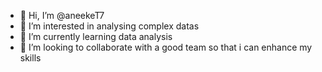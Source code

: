 - 👋 Hi, I’m @aneekeT7
- 👀 I’m interested in analysing complex datas
- 🌱 I’m currently learning data analysis
- 💞️ I’m looking to collaborate with a good team so that i can enhance my skills


<!---
aneekeT7/aneekeT7 is a ✨ special ✨ repository because its `README.md` (this file) appears on your GitHub profile.
You can click the Preview link to take a look at your changes.
--->
